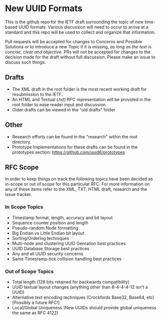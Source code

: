 # New UUID Formats
This is the github repo for the IETF draft surrounding the topic of new time-based UUID formats.
Various discussion will need to occur to arrive at a standard and this repo will be used to collect and organize that information.

Pull requests will be accepted for changes to Concerns and Possible Solutions or to introduce a new Topic if it is missing,  *as long as the text is concise, clear and objective.* PRs will not be accepted for changes to the decision made for the draft without full discussion. Please make an issue to discuss such things.

## Drafts
- The XML draft in the root folder is the most recent working draft for resubmission to the IETF.
- An HTML and Textual (.txt) RFC representation will be provided in the root folder to ease reader input and discussion.
- Older drafts can be viewed in the "old drafts" folder

## Other
- Research efforts can be found in the "research" within the root directory.
- Prototype Implementations for these drafts can be found in the prototypes section: https://github.com/uuid6/prototypes

## RFC Scope
In order to keep things on track the following topics have been decided as in-scope or out of scope for this particular RFC.
For more information on any of these items refer to the XML, TXT, HTML draft, research and the issue tracker.

### In Scope Topics
- Timestamp format, length, accuracy and bit layout
- Sequence counter position and length
- Pseudo-random Node formatting
- Big Endian vs Little Endian bit layout
- Sorting/Ordering techniques
- Multi-node and clustering UUID Genration best practices
- UUID Database Storage best practices
- Any and all UUID security concerns
- Same Timestamp-tick collision handling best practices

### Out of Scope Topics
- Total length (128 bits retained for backwards compatibility)
- UUID textual layout changes (anything other than 8-4-4-4-12 isn't a UUID)
- Alternative text encoding techniques (Crockfords Base32, Base64, etc) [Possibly a future RFC!]
- Local/Global Uniqueness (New UUIDs should provide global uniqueness the same as RFC 4122)